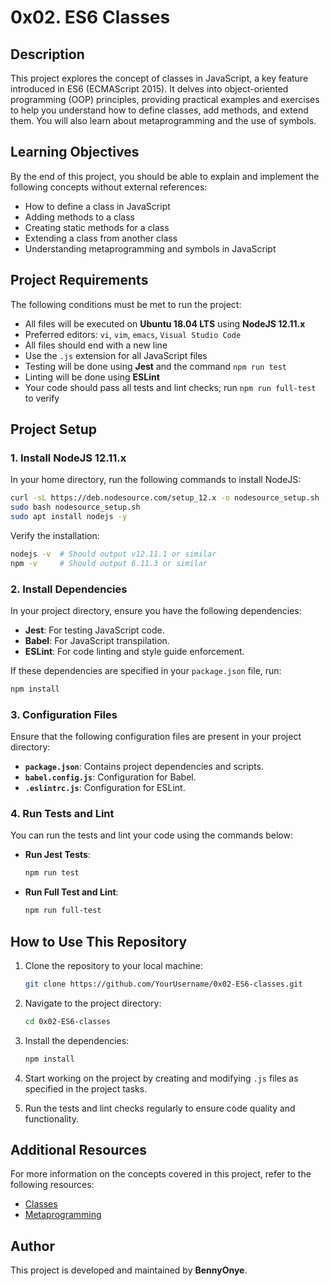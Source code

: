 # 0x02. ES6 Classes

## Description
This project explores the concept of classes in JavaScript, a key feature introduced in ES6 (ECMAScript 2015). It delves into object-oriented programming (OOP) principles, providing practical examples and exercises to help you understand how to define classes, add methods, and extend them. You will also learn about metaprogramming and the use of symbols.

## Learning Objectives
By the end of this project, you should be able to explain and implement the following concepts without external references:

- How to define a class in JavaScript
- Adding methods to a class
- Creating static methods for a class
- Extending a class from another class
- Understanding metaprogramming and symbols in JavaScript

## Project Requirements
The following conditions must be met to run the project:

- All files will be executed on **Ubuntu 18.04 LTS** using **NodeJS 12.11.x**
- Preferred editors: `vi`, `vim`, `emacs`, `Visual Studio Code`
- All files should end with a new line
- Use the `.js` extension for all JavaScript files
- Testing will be done using **Jest** and the command `npm run test`
- Linting will be done using **ESLint**
- Your code should pass all tests and lint checks; run `npm run full-test` to verify

## Project Setup
### 1. Install NodeJS 12.11.x
In your home directory, run the following commands to install NodeJS:

```bash
curl -sL https://deb.nodesource.com/setup_12.x -o nodesource_setup.sh
sudo bash nodesource_setup.sh
sudo apt install nodejs -y
```

Verify the installation:

```bash
nodejs -v  # Should output v12.11.1 or similar
npm -v     # Should output 6.11.3 or similar
```

### 2. Install Dependencies
In your project directory, ensure you have the following dependencies:

- **Jest**: For testing JavaScript code.
- **Babel**: For JavaScript transpilation.
- **ESLint**: For code linting and style guide enforcement.

If these dependencies are specified in your `package.json` file, run:

```bash
npm install
```

### 3. Configuration Files
Ensure that the following configuration files are present in your project directory:

- **`package.json`**: Contains project dependencies and scripts.
- **`babel.config.js`**: Configuration for Babel.
- **`.eslintrc.js`**: Configuration for ESLint.

### 4. Run Tests and Lint
You can run the tests and lint your code using the commands below:

- **Run Jest Tests**:

  ```bash
  npm run test
  ```

- **Run Full Test and Lint**:

  ```bash
  npm run full-test
  ```

## How to Use This Repository
1. Clone the repository to your local machine:
   ```bash
   git clone https://github.com/YourUsername/0x02-ES6-classes.git
   ```

2. Navigate to the project directory:
   ```bash
   cd 0x02-ES6-classes
   ```

3. Install the dependencies:
   ```bash
   npm install
   ```

4. Start working on the project by creating and modifying `.js` files as specified in the project tasks.

5. Run the tests and lint checks regularly to ensure code quality and functionality.

## Additional Resources
For more information on the concepts covered in this project, refer to the following resources:

- [Classes](https://developer.mozilla.org/en-US/docs/Web/JavaScript/Reference/Classes)
- [Metaprogramming](https://developer.mozilla.org/en-US/docs/Web/JavaScript/Guide/Meta_programming)

## Author
This project is developed and maintained by **BennyOnye**.

